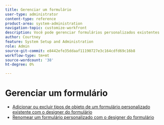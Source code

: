 ```yaml
---
title: Gerenciar um formulário
user-type: administrator
content-type: reference
product-area: system-administration
navigation-topic: customize-workfront
description: Você pode gerenciar formulários personalizados existentes com o Designer de formulários.
author: Courtney
feature: System Setup and Administration
role: Admin
source-git-commit: e8442efe35ddaaf11190727e3c164cdfd69c16b8
workflow-type: tm+mt
source-wordcount: '38'
ht-degree: 0%

---
```


# Gerenciar um formulário

* [Adicionar ou excluir tipos de objeto de um formulário personalizado existente com o designer do formulário](/help/quicksilver/administration-and-setup/customize-workfront/create-manage-custom-forms/form-designer/manage-a-form/add-or-remove-objects-from-a-form.md)
* [Renomear um formulário personalizado com o designer do formulário](/help/quicksilver/administration-and-setup/customize-workfront/create-manage-custom-forms/form-designer/manage-a-form/rename-a-custom-form.md)
